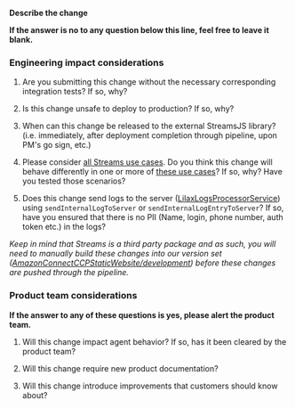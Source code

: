 **Describe the change**
  
  
**If the answer is no to any question below this line, feel free to leave it blank.**

### Engineering impact considerations

1. Are you submitting this change without the necessary corresponding integration tests? If so, why?

1. Is this change unsafe to deploy to production? If so, why?

1. When can this change be released to the external StreamsJS library? (i.e. immediately, after deployment completion through pipeline, upon PM's go sign, etc.)

1. Please consider [all Streams use cases](https://quip-amazon.com/VsiUAiiQ30pA/RCA-Mute-Button-Intuit#TZH9CAE8NFs). Do you think this change will behave differently in one or more of [these use cases](https://quip-amazon.com/VsiUAiiQ30pA/RCA-Mute-Button-Intuit#TZH9CAE8NFs)? If so, why? Have you tested those scenarios?

1. Does this change send logs to the server ([LilaxLogsProcessorService](https://code.amazon.com/packages/LilaxLogsProcessorServiceLambda/trees/mainline)) using `sendInternalLogToServer` or `sendInternalLogEntryToServer`? If so, have you ensured that there is no PII (Name, login, phone number, auth token etc.) in the logs?

*Keep in mind that Streams is a third party package and as such, you will need to manually build these changes into our version set ([AmazonConnectCCPStaticWebsite/development](https://code.amazon.com/version-sets/AmazonConnectCCPStaticWebsite/development)) before these changes are pushed through the pipeline.*

### Product team considerations

**If the answer to any of these questions is yes, please alert the product team.**

1. Will this change impact agent behavior? If so, has it been cleared by the product team?

1. Will this change require new product documentation?

1. Will this change introduce improvements that customers should know about?


